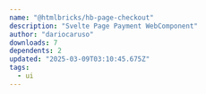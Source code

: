 ```yaml
---
name: "@htmlbricks/hb-page-checkout"
description: "Svelte Page Payment WebComponent"
author: "dariocaruso"
downloads: 7
dependents: 2
updated: "2025-03-09T03:10:45.675Z"
tags: 
  - ui
---
```

